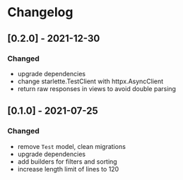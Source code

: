 # Changelog

## [0.2.0] - 2021-12-30
### Changed
- upgrade dependencies
- change starlette.TestClient with httpx.AsyncClient
- return raw responses in views to avoid double parsing

## [0.1.0] - 2021-07-25
### Changed
- remove `Test` model, clean migrations
- upgrade dependencies
- add builders for filters and sorting
- increase length limit of lines to 120
